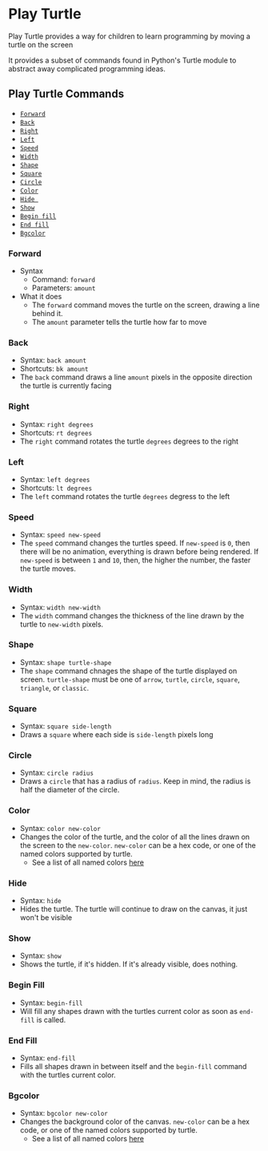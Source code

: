 # Play Turtle

Play Turtle provides a way for children to learn programming by moving a turtle on the screen

It provides a subset of commands found in Python's Turtle module to abstract away complicated programming ideas.

## Play Turtle Commands

* <a href="#forward">`Forward`</a>
* <a href="#back">`Back`</a>
* <a href="#right">`Right`</a>
* <a href="#left">`Left`</a>
* <a href="#speed">`Speed`</a>
* <a href="#width">`Width`</a>
* <a href="#shape">`Shape`</a>
* <a href="#square">`Square`</a>
* <a href="#circle">`Circle`</a>
* <a href="#color">`Color`</a>
* <a href="#hide">`Hide `</a>
* <a href="#show">`Show`</a>
* <a href="#begin-fill">`Begin fill`</a>
* <a href="#end-fill">`End fill`</a>
* <a href="#bgcolor">`Bgcolor`</a>


### Forward

* Syntax
    * Command: `forward`
    * Parameters: `amount`
* What it does
    * The `forward` command moves the turtle on the screen, drawing a line behind it.
    * The `amount` parameter tells the turtle how far to move

### Back

* Syntax: `back amount`
* Shortcuts: `bk amount`
* The `back` command draws a line `amount` pixels in the opposite direction the turtle is currently facing

### Right

* Syntax: `right degrees`
* Shortcuts: `rt degrees`
* The `right` command rotates the turtle `degrees` degrees to the right

### Left

* Syntax: `left degrees`
* Shortcuts: `lt degrees`
* The `left` command rotates the turtle `degrees` degress to the left

### Speed

* Syntax: `speed new-speed`
* The `speed` command changes the turtles speed. If `new-speed` is `0`, then there will be no animation, everything is drawn before being rendered. If `new-speed` is between `1` and `10`, then, the higher the number, the faster the turtle moves.

### Width

* Syntax: `width new-width`
* The `width` command changes the thickness of the line drawn by the turtle to `new-width` pixels.

### Shape

* Syntax: `shape turtle-shape`
* The `shape` command chnages the shape of the turtle displayed on screen. `turtle-shape` must be one of `arrow`, `turtle`, `circle`, `square`, `triangle`, or `classic`.

### Square

* Syntax: `square side-length`
* Draws a `square` where each side is `side-length` pixels long

### Circle

* Syntax: `circle radius`
* Draws a `circle` that has a radius of `radius`. Keep in mind, the radius is half the diameter of the circle.

### Color

* Syntax: `color new-color`
* Changes the color of the turtle, and the color of all the lines drawn on the screen to the `new-color`. `new-color` can be a hex code, or one of the named colors supported by turtle.
    * See a list of all named colors [here](https://trinket.io/docs/colors)

### Hide

* Syntax: `hide`
* Hides the turtle. The turtle will continue to draw on the canvas, it just won't be visible

### Show

* Syntax: `show`
* Shows the turtle, if it's hidden. If it's already visible, does nothing.

###  Begin Fill

* Syntax: `begin-fill`
* Will fill any shapes drawn with the turtles current color as soon as `end-fill` is called.

### End Fill

* Syntax: `end-fill`
* Fills all shapes drawn in between itself and the `begin-fill` command with the turtles current color.

### Bgcolor

* Syntax: `bgcolor new-color`
* Changes the background color of the canvas. `new-color` can be a hex code, or one of the named colors supported by turtle.
    * See a list of all named colors [here](https://trinket.io/docs/colors)